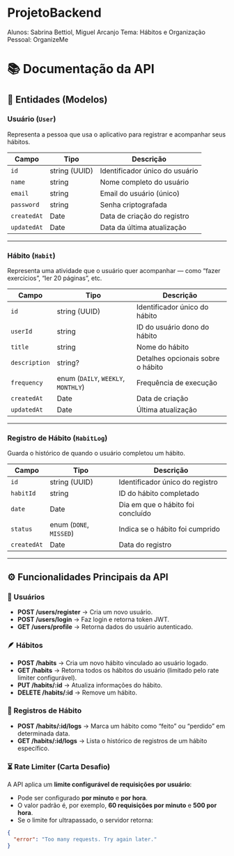 # ProjetoBackend
Alunos: Sabrina Bettiol, Miguel Arcanjo
Tema:  Hábitos e Organização Pessoal: OrganizeMe 

# 📚 Documentação da API

## 🧩 Entidades (Modelos)

### Usuário (`User`)
Representa a pessoa que usa o aplicativo para registrar e acompanhar seus hábitos.

| Campo      | Tipo        | Descrição                     |
|-----------|------------|--------------------------------|
| `id`      | string (UUID) | Identificador único do usuário |
| `name`    | string     | Nome completo do usuário       |
| `email`   | string     | Email do usuário (único)      |
| `password`| string     | Senha criptografada           |
| `createdAt` | Date     | Data de criação do registro    |
| `updatedAt` | Date     | Data da última atualização     |

---

### Hábito (`Habit`)
Representa uma atividade que o usuário quer acompanhar — como “fazer exercícios”, “ler 20 páginas”, etc.

| Campo        | Tipo                     | Descrição                        |
|-------------|-------------------------|----------------------------------|
| `id`        | string (UUID)           | Identificador único do hábito    |
| `userId`    | string                  | ID do usuário dono do hábito     |
| `title`     | string                  | Nome do hábito                   |
| `description` | string?               | Detalhes opcionais sobre o hábito |
| `frequency` | enum (`DAILY`, `WEEKLY`, `MONTHLY`) | Frequência de execução          |
| `createdAt` | Date                    | Data de criação                  |
| `updatedAt` | Date                    | Última atualização               |

---

### Registro de Hábito (`HabitLog`)
Guarda o histórico de quando o usuário completou um hábito.

| Campo       | Tipo                  | Descrição                        |
|------------|----------------------|----------------------------------|
| `id`       | string (UUID)        | Identificador único do registro  |
| `habitId`  | string               | ID do hábito completado           |
| `date`     | Date                 | Dia em que o hábito foi concluído|
| `status`   | enum (`DONE`, `MISSED`) | Indica se o hábito foi cumprido |
| `createdAt`| Date                 | Data do registro                  |

---

## ⚙️ Funcionalidades Principais da API

### 👤 Usuários
- **POST /users/register** → Cria um novo usuário.  
- **POST /users/login** → Faz login e retorna token JWT.  
- **GET /users/profile** → Retorna dados do usuário autenticado.  

### 🪶 Hábitos
- **POST /habits** → Cria um novo hábito vinculado ao usuário logado.  
- **GET /habits** → Retorna todos os hábitos do usuário (limitado pelo rate limiter configurável).  
- **PUT /habits/:id** → Atualiza informações do hábito.  
- **DELETE /habits/:id** → Remove um hábito.  

### 📅 Registros de Hábito
- **POST /habits/:id/logs** → Marca um hábito como “feito” ou “perdido” em determinada data.  
- **GET /habits/:id/logs** → Lista o histórico de registros de um hábito específico.  

### ⏳ Rate Limiter (Carta Desafio)
A API aplica um **limite configurável de requisições por usuário**:

- Pode ser configurado **por minuto** e **por hora**.  
- O valor padrão é, por exemplo, **60 requisições por minuto** e **500 por hora**.  
- Se o limite for ultrapassado, o servidor retorna:

```json
{
  "error": "Too many requests. Try again later."
}

